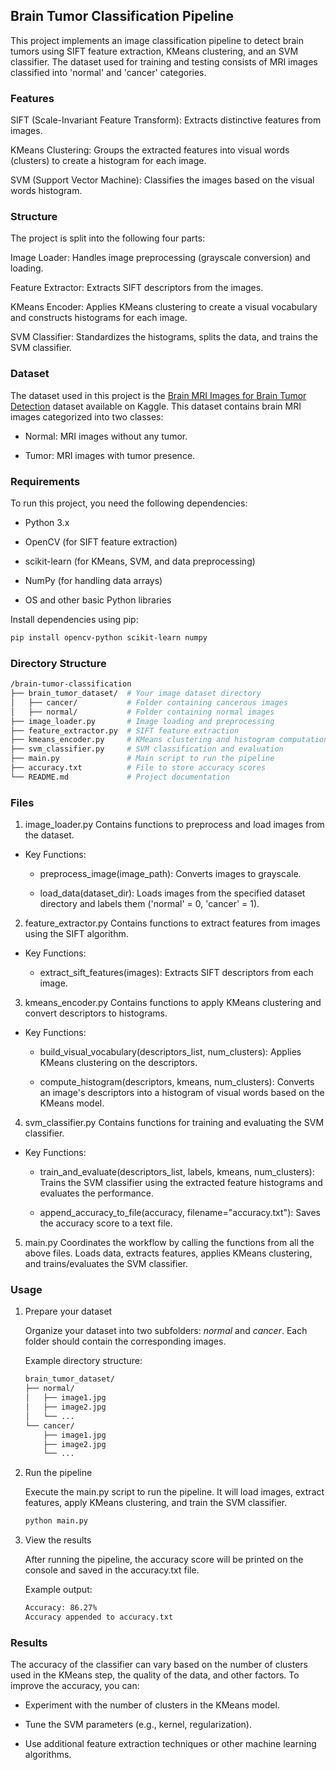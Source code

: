 ## Brain Tumor Classification Pipeline

This project implements an image classification pipeline to detect brain tumors using SIFT feature extraction, KMeans clustering, and an SVM classifier. The dataset used for training and testing consists of MRI images classified into 'normal' and 'cancer' categories.

### Features

SIFT (Scale-Invariant Feature Transform): Extracts distinctive features from images.

KMeans Clustering: Groups the extracted features into visual words (clusters) to create a histogram for each image.

SVM (Support Vector Machine): Classifies the images based on the visual words histogram.

### Structure

The project is split into the following four parts:

Image Loader: Handles image preprocessing (grayscale conversion) and loading.

Feature Extractor: Extracts SIFT descriptors from the images.

KMeans Encoder: Applies KMeans clustering to create a visual vocabulary and constructs histograms for each image.

SVM Classifier: Standardizes the histograms, splits the data, and trains the SVM classifier.

### Dataset

The dataset used in this project is the [Brain MRI Images for Brain Tumor Detection](https://www.kaggle.com/datasets/navoneel/brain-mri-images-for-brain-tumor-detection) dataset available on Kaggle. This dataset contains brain MRI images categorized into two classes:

- Normal: MRI images without any tumor.

- Tumor: MRI images with tumor presence.

### Requirements

To run this project, you need the following dependencies:

- Python 3.x

- OpenCV (for SIFT feature extraction)

- scikit-learn (for KMeans, SVM, and data preprocessing)

- NumPy (for handling data arrays)

- OS and other basic Python libraries

Install dependencies using pip:

```bash
pip install opencv-python scikit-learn numpy
```

<!------------------>

### Directory Structure

```bash
/brain-tumor-classification
├── brain_tumor_dataset/  # Your image dataset directory
│   ├── cancer/           # Folder containing cancerous images
│   ├── normal/           # Folder containing normal images
├── image_loader.py       # Image loading and preprocessing
├── feature_extractor.py  # SIFT feature extraction
├── kmeans_encoder.py     # KMeans clustering and histogram computation
├── svm_classifier.py     # SVM classification and evaluation
├── main.py               # Main script to run the pipeline
├── accuracy.txt          # File to store accuracy scores
└── README.md             # Project documentation
```

<!------------------>

### Files

1. image_loader.py
   Contains functions to preprocess and load images from the dataset.

- Key Functions:

  - preprocess_image(image_path): Converts images to grayscale.

  - load_data(dataset_dir): Loads images from the specified dataset directory and labels them ('normal' = 0, 'cancer' = 1).

2. feature_extractor.py
   Contains functions to extract features from images using the SIFT algorithm.

- Key Functions:

  - extract_sift_features(images): Extracts SIFT descriptors from each image.

3. kmeans_encoder.py
   Contains functions to apply KMeans clustering and convert descriptors to histograms.

- Key Functions:

  - build_visual_vocabulary(descriptors_list, num_clusters): Applies KMeans clustering on the descriptors.

  - compute_histogram(descriptors, kmeans, num_clusters): Converts an image's descriptors into a histogram of visual words based on the KMeans model.

4. svm_classifier.py
   Contains functions for training and evaluating the SVM classifier.

- Key Functions:

  - train_and_evaluate(descriptors_list, labels, kmeans, num_clusters): Trains the SVM classifier using the extracted feature histograms and evaluates the performance.

  - append_accuracy_to_file(accuracy, filename="accuracy.txt"): Saves the accuracy score to a text file.

5. main.py
   Coordinates the workflow by calling the functions from all the above files. Loads data, extracts features, applies KMeans clustering, and trains/evaluates the SVM classifier.

### Usage

1. Prepare your dataset

   Organize your dataset into two subfolders: _normal_ and _cancer_. Each folder should contain the corresponding images.

   Example directory structure:

   ```bash
   brain_tumor_dataset/
   ├── normal/
   │   ├── image1.jpg
   │   ├── image2.jpg
   │   └── ...
   └── cancer/
       ├── image1.jpg
       ├── image2.jpg
       └── ...
   ```

   <!------------------>

2. Run the pipeline

   Execute the main.py script to run the pipeline. It will load images, extract features, apply KMeans clustering, and train the SVM classifier.

   ```bash
   python main.py
   ```

    <!------------------>

3. View the results

   After running the pipeline, the accuracy score will be printed on the console and saved in the accuracy.txt file.

   Example output:

   ```bash
   Accuracy: 86.27%
   Accuracy appended to accuracy.txt
   ```

   <!------------------>

### Results

The accuracy of the classifier can vary based on the number of clusters used in the KMeans step, the quality of the data, and other factors. To improve the accuracy, you can:

- Experiment with the number of clusters in the KMeans model.

- Tune the SVM parameters (e.g., kernel, regularization).

- Use additional feature extraction techniques or other machine learning algorithms.
